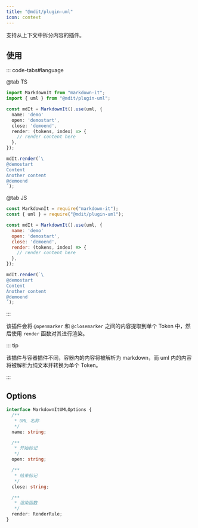 ```yaml
---
title: "@mdit/plugin-uml"
icon: context
---
```


支持从上下文中拆分内容的插件。

<!-- more -->

## 使用

::: code-tabs#language

@tab TS

```ts
import MarkdownIt from "markdown-it";
import { uml } from "@mdit/plugin-uml";

const mdIt = MarkdownIt().use(uml, {
  name: 'demo'
  open: 'demostart',
  close: 'demoend',
  render: (tokens, index) => {
    // render content here
  },
});

mdIt.render(`\
@demostart
Content
Another content
@demoend
`);
```

@tab JS

```js
const MarkdownIt = require("markdown-it");
const { uml } = require("@mdit/plugin-uml");

const mdIt = MarkdownIt().use(uml, {
  name: 'demo'
  open: 'demostart',
  close: 'demoend',
  render: (tokens, index) => {
    // render content here
  },
});

mdIt.render(`\
@demostart
Content
Another content
@demoend
`);
```

:::

该插件会将 `@openmarker` 和 `@closemarker` 之间的内容提取到单个 Token 中，然后使用 `render` 函数对其进行渲染。

::: tip

该插件与容器插件不同，容器内的内容将被解析为 markdown，而 uml 内的内容将被解析为纯文本并转换为单个 Token。

:::

## Options

```ts
interface MarkdownItUMLOptions {
  /**
   * UML 名称
   */
  name: string;

  /**
   * 开始标记
   */
  open: string;

  /**
   * 结束标记
   */
  close: string;

  /**
   * 渲染函数
   */
  render: RenderRule;
}
```
